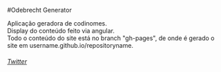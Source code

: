 #Odebrecht Generator

Aplicação geradora de codinomes.  
Display do conteúdo feito via angular.  
Todo o conteúdo do site está no branch "gh-pages", de onde é gerado o site em username.github.io/repositoryname.

###### [Twitter](https://twitter.com/franciscoknebel)
